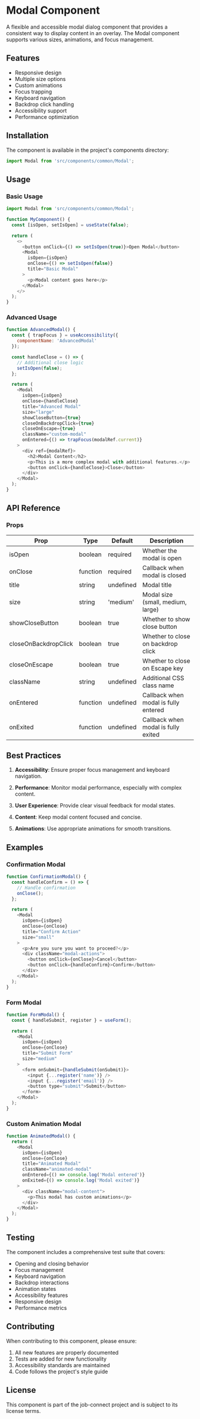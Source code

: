 # Modal Component

A flexible and accessible modal dialog component that provides a consistent way to display content in an overlay. The Modal component supports various sizes, animations, and focus management.

## Features

- Responsive design
- Multiple size options
- Custom animations
- Focus trapping
- Keyboard navigation
- Backdrop click handling
- Accessibility support
- Performance optimization

## Installation

The component is available in the project's components directory:

```javascript
import Modal from 'src/components/common/Modal';
```

## Usage

### Basic Usage

```javascript
import Modal from 'src/components/common/Modal';

function MyComponent() {
  const [isOpen, setIsOpen] = useState(false);

  return (
    <>
      <button onClick={() => setIsOpen(true)}>Open Modal</button>
      <Modal
        isOpen={isOpen}
        onClose={() => setIsOpen(false)}
        title="Basic Modal"
      >
        <p>Modal content goes here</p>
      </Modal>
    </>
  );
}
```

### Advanced Usage

```javascript
function AdvancedModal() {
  const { trapFocus } = useAccessibility({
    componentName: 'AdvancedModal'
  });

  const handleClose = () => {
    // Additional close logic
    setIsOpen(false);
  };

  return (
    <Modal
      isOpen={isOpen}
      onClose={handleClose}
      title="Advanced Modal"
      size="large"
      showCloseButton={true}
      closeOnBackdropClick={true}
      closeOnEscape={true}
      className="custom-modal"
      onEntered={() => trapFocus(modalRef.current)}
    >
      <div ref={modalRef}>
        <h2>Modal Content</h2>
        <p>This is a more complex modal with additional features.</p>
        <button onClick={handleClose}>Close</button>
      </div>
    </Modal>
  );
}
```

## API Reference

### Props

| Prop | Type | Default | Description |
|------|------|---------|-------------|
| isOpen | boolean | required | Whether the modal is open |
| onClose | function | required | Callback when modal is closed |
| title | string | undefined | Modal title |
| size | string | 'medium' | Modal size (small, medium, large) |
| showCloseButton | boolean | true | Whether to show close button |
| closeOnBackdropClick | boolean | true | Whether to close on backdrop click |
| closeOnEscape | boolean | true | Whether to close on Escape key |
| className | string | undefined | Additional CSS class name |
| onEntered | function | undefined | Callback when modal is fully entered |
| onExited | function | undefined | Callback when modal is fully exited |

## Best Practices

1. **Accessibility**: Ensure proper focus management and keyboard navigation.

2. **Performance**: Monitor modal performance, especially with complex content.

3. **User Experience**: Provide clear visual feedback for modal states.

4. **Content**: Keep modal content focused and concise.

5. **Animations**: Use appropriate animations for smooth transitions.

## Examples

### Confirmation Modal

```javascript
function ConfirmationModal() {
  const handleConfirm = () => {
    // Handle confirmation
    onClose();
  };

  return (
    <Modal
      isOpen={isOpen}
      onClose={onClose}
      title="Confirm Action"
      size="small"
    >
      <p>Are you sure you want to proceed?</p>
      <div className="modal-actions">
        <button onClick={onClose}>Cancel</button>
        <button onClick={handleConfirm}>Confirm</button>
      </div>
    </Modal>
  );
}
```

### Form Modal

```javascript
function FormModal() {
  const { handleSubmit, register } = useForm();

  return (
    <Modal
      isOpen={isOpen}
      onClose={onClose}
      title="Submit Form"
      size="medium"
    >
      <form onSubmit={handleSubmit(onSubmit)}>
        <input {...register('name')} />
        <input {...register('email')} />
        <button type="submit">Submit</button>
      </form>
    </Modal>
  );
}
```

### Custom Animation Modal

```javascript
function AnimatedModal() {
  return (
    <Modal
      isOpen={isOpen}
      onClose={onClose}
      title="Animated Modal"
      className="animated-modal"
      onEntered={() => console.log('Modal entered')}
      onExited={() => console.log('Modal exited')}
    >
      <div className="modal-content">
        <p>This modal has custom animations</p>
      </div>
    </Modal>
  );
}
```

## Testing

The component includes a comprehensive test suite that covers:

- Opening and closing behavior
- Focus management
- Keyboard navigation
- Backdrop interactions
- Animation states
- Accessibility features
- Responsive design
- Performance metrics

## Contributing

When contributing to this component, please ensure:

1. All new features are properly documented
2. Tests are added for new functionality
3. Accessibility standards are maintained
4. Code follows the project's style guide

## License

This component is part of the job-connect project and is subject to its license terms. 